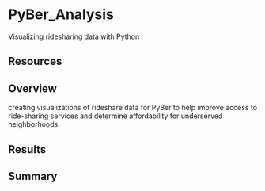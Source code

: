 # PyBer_Analysis
Visualizing ridesharing data with Python 
## Resources 

## Overview 
creating visualizations of rideshare data for PyBer to help improve access to ride-sharing services and determine affordability for underserved neighborhoods.


## Results 





## Summary 
